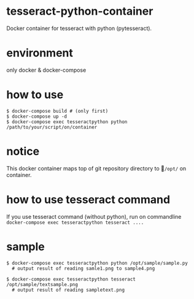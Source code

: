 # tesseract-python-container
Docker container for tesseract with python (pytesseract).

# environment
only docker & docker-compose

# how to use

``` commandline
$ docker-compose build # (only first)
$ docker-compose up -d
$ docker-compose exec tesseractpython python /path/to/your/script/on/container
```

# notice
This docker container maps top of git repository directory to `/opt/` on container. 

# how to use tesseract command
If you use tesseract command (without python), run on commandline `docker-compose exec tesseractpython tesseract ....`

# sample

```commandline
$ docker-compose exec tesseractpython python /opt/sample/sample.py
  # output result of reading samle1.png to sample4.png

$ docker-compose exec tesseractpython tesseract /opt/sample/textsample.png
  # output result of reading sampletext.png
```

